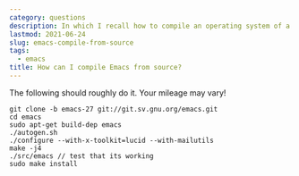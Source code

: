 ```yaml
---
category: questions
description: In which I recall how to compile an operating system of a text editor
lastmod: 2021-06-24
slug: emacs-compile-from-source
tags:
  - emacs
title: How can I compile Emacs from source?
---
```

The following should roughly do it. Your mileage may vary!

```shell
git clone -b emacs-27 git://git.sv.gnu.org/emacs.git
cd emacs
sudo apt-get build-dep emacs
./autogen.sh
./configure --with-x-toolkit=lucid --with-mailutils
make -j4
./src/emacs // test that its working
sudo make install
```
